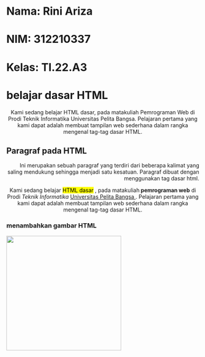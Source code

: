 # Nama: Rini Ariza
# NIM: 312210337
# Kelas: TI.22.A3

<!DOCTYPE html>
<html lang="en">
<head>
    <meta charset="UTF-8">
    <meta name="viewport" content="width=device-width, initial-scale=1.0">
    <title>Tag HTML Dasar</title>
</head>
<body>
    <!-- Judul paragraf pertama -->
<h1>belajar dasar HTML</h1>
    <p align="center">
        Kami sedang belajar HTML dasar, pada matakuliah Pemrograman Web di Prodi
        Teknik Informatika Universitas Pelita Bangsa. Pelajaran pertama yang kami dapat
        adalah membuat tampilan web sederhana dalam rangka mengenal tag-tag dasar
        HTML.
    </p>

<!-- Judul paragraf kedua -->
<h2>Paragraf pada HTML</h2>
    <!-- Ini adalah paragraf kedua -->
<p align="right">Ini merupakan sebuah paragraf yang terdiri dari beberapa
    kalimat yang saling mendukung sehingga menjadi satu kesatuan. Paragraf dibuat
    dengan menggunakan tag dasar html.</p>

<p align="center">
    Kami sedang belajar <mark>HTML dasar</mark> , pada matakuliah<b> pemrograman web</b> di Prodi
    <i> Teknik Informatika </i> <u> Universitas Pelita Bangsa </u>. Pelajaran pertama yang kami dapat
    adalah membuat tampilan web sederhana dalam rangka mengenal tag-tag dasar
    HTML.
</p>

<!-- Judul paragraf kedua -->
<h3>menambahkan gambar HTML</h3>
<img src="http://www.pelitabangsa.ac.id/wp-content/uploads/2019/09/LOGO_UPB_NEW-1.png" width="300">

</body>
</html>


